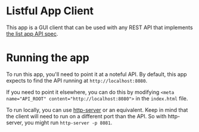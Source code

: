 # Listful App Client

This app is a GUI client that can be used with any REST API that implements [the list app API spec](https://documenter.getpostman.com/view/1161985/RVu4GVFE).



<!-- checked and creation oddity -->

# Running the app

To run this app, you'll need to point it at a noteful API. By default, this app expects to find the API running at `http://localhost:8080`.  

If you need to point it elsewhere, you can do this by modifying `<meta name="API_ROOT" content="http://localhost:8080">` in the `index.html` file.

To run locally, you can use [http-server](https://www.npmjs.com/package/http-server) or an equivalent. Keep in mind that the client will need to run on a different port than the API. So with http-server, you might run `http-server -p 8081`.

